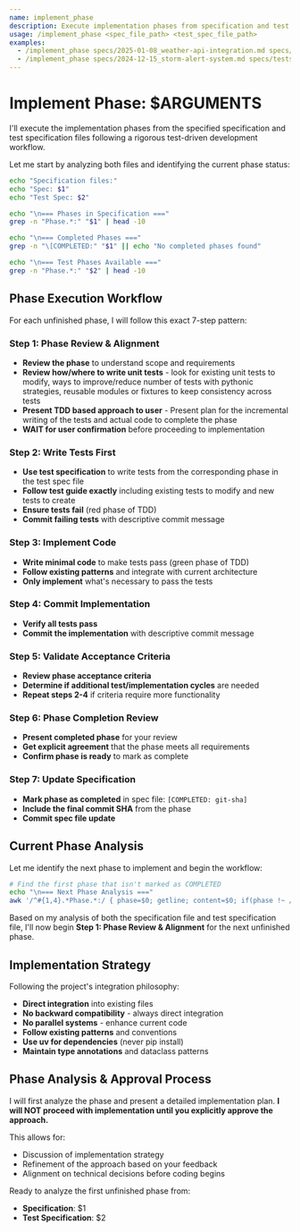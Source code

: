 ```yaml
---
name: implement_phase
description: Execute implementation phases from specification and test specification files using test-driven development
usage: /implement_phase <spec_file_path> <test_spec_file_path>
examples:
  - /implement_phase specs/2025-01-08_weather-api-integration.md specs/tests_2025-01-08_weather-api-integration.md
  - /implement_phase specs/2024-12-15_storm-alert-system.md specs/tests_2024-12-15_storm-alert-system.md
---
```


# Implement Phase: $ARGUMENTS

I'll execute the implementation phases from the specified specification and test specification files following a rigorous test-driven development workflow.

Let me start by analyzing both files and identifying the current phase status:

```bash
echo "Specification files:"
echo "Spec: $1"
echo "Test Spec: $2"
```

```bash
echo "\n=== Phases in Specification ===" 
grep -n "Phase.*:" "$1" | head -10
```

```bash
echo "\n=== Completed Phases ==="
grep -n "\[COMPLETED:" "$1" || echo "No completed phases found"
```

```bash
echo "\n=== Test Phases Available ===" 
grep -n "Phase.*:" "$2" | head -10
```

## Phase Execution Workflow

For each unfinished phase, I will follow this exact 7-step pattern:

### Step 1: Phase Review & Alignment
- **Review the phase** to understand scope and requirements
- **Review how/where to write unit tests** - look for existing unit tests to modify, ways to improve/reduce number of tests with pythonic strategies, reusable modules or fixtures to keep consistency across tests
- **Present TDD based approach to user** - Present plan for the incremental writing of the tests and actual code to complete the phase
- **WAIT for user confirmation** before proceeding to implementation

### Step 2: Write Tests First
- **Use test specification** to write tests from the corresponding phase in the test spec file
- **Follow test guide exactly** including existing tests to modify and new tests to create
- **Ensure tests fail** (red phase of TDD)
- **Commit failing tests** with descriptive commit message

### Step 3: Implement Code
- **Write minimal code** to make tests pass (green phase of TDD)
- **Follow existing patterns** and integrate with current architecture
- **Only implement** what's necessary to pass the tests

### Step 4: Commit Implementation
- **Verify all tests pass**
- **Commit the implementation** with descriptive commit message

### Step 5: Validate Acceptance Criteria
- **Review phase acceptance criteria**
- **Determine if additional test/implementation cycles** are needed
- **Repeat steps 2-4** if criteria require more functionality

### Step 6: Phase Completion Review
- **Present completed phase** for your review
- **Get explicit agreement** that the phase meets all requirements
- **Confirm phase is ready** to mark as complete

### Step 7: Update Specification
- **Mark phase as completed** in spec file: `[COMPLETED: git-sha]`
- **Include the final commit SHA** from the phase
- **Commit spec file update**

## Current Phase Analysis

Let me identify the next phase to implement and begin the workflow:

```bash
# Find the first phase that isn't marked as COMPLETED
echo "\n=== Next Phase Analysis ==="
awk '/^#{1,4}.*Phase.*:/ { phase=$0; getline; content=$0; if(phase !~ /COMPLETED:/) { print "NEXT PHASE:", phase; exit } }' "$1"
```

Based on my analysis of both the specification file and test specification file, I'll now begin **Step 1: Phase Review & Alignment** for the next unfinished phase.

## Implementation Strategy

Following the project's integration philosophy:
- **Direct integration** into existing files
- **No backward compatibility** - always direct integration
- **No parallel systems** - enhance current code
- **Follow existing patterns** and conventions
- **Use uv for dependencies** (never pip install)
- **Maintain type annotations** and dataclass patterns

## Phase Analysis & Approval Process

I will first analyze the phase and present a detailed implementation plan. **I will NOT proceed with implementation until you explicitly approve the approach.**

This allows for:
- Discussion of implementation strategy
- Refinement of the approach based on your feedback
- Alignment on technical decisions before coding begins

Ready to analyze the first unfinished phase from:
- **Specification**: $1  
- **Test Specification**: $2
